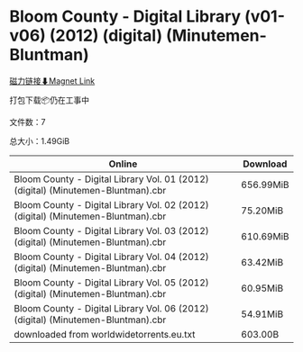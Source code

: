 # Bloom County - Digital Library (v01-v06) (2012) (digital) (Minutemen-Bluntman)

[磁力链接⬇Magnet Link](magnet:?xt=urn:btih:b36716ff51f727953387eb327385d33f5e4cf1e9&dn=Bloom%20County%20-%20Digital%20Library%20%28v01-v06%29%20%282012%29%20%28digital%29%20%28Minutemen-Bluntman%29)

打包下载📦仍在工事中

文件数：7

总大小：1.49GiB

Online | Download
--- | ---
Bloom County - Digital Library Vol. 01 (2012) (digital) (Minutemen-Bluntman).cbr | 656.99MiB
Bloom County - Digital Library Vol. 02 (2012) (digital) (Minutemen-Bluntman).cbr | 75.20MiB
Bloom County - Digital Library Vol. 03 (2012) (digital) (Minutemen-Bluntman).cbr | 610.69MiB
Bloom County - Digital Library Vol. 04 (2012) (digital) (Minutemen-Bluntman).cbr | 63.42MiB
Bloom County - Digital Library Vol. 05 (2012) (digital) (Minutemen-Bluntman).cbr | 60.95MiB
Bloom County - Digital Library Vol. 06 (2012) (digital) (Minutemen-Bluntman).cbr | 54.91MiB
downloaded from worldwidetorrents.eu.txt | 603.00B